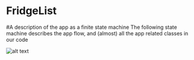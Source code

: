 # FridgeList

#A description of the app as a finite state machine
The following state machine describes the app flow, and (almost) all the app related classes in our code

![alt text](https://github.com/alonrieger/FridgeList2020/new/master/statemachine.jpg)
